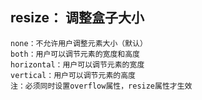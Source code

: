 ## resize： 调整盒子大小
    none：不允许用户调整元素大小（默认）
    both：用户可以调节元素的宽度和高度
    horizontal：用户可以调节元素的宽度
    vertical：用户可以调节元素的高度 
    注：必须同时设置overflow属性，resize属性才生效